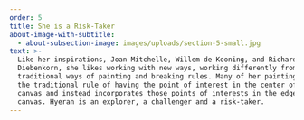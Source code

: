 ```yaml
---
order: 5
title: She is a Risk-Taker
about-image-with-subtitle:
  - about-subsection-image: images/uploads/section-5-small.jpg
text: >-
  Like her inspirations, Joan Mitchelle, Willem de Kooning, and Richard
  Diebenkorn, she likes working with new ways, working differently from
  traditional ways of painting and breaking rules. Many of her paintings break
  the traditional rule of having the point of interest in the center of the
  canvas and instead incorporates those points of interests in the edges of the
  canvas. Hyeran is an explorer, a challenger and a risk-taker.
---
```

